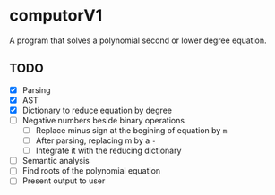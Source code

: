 # computorV1
A program that solves a polynomial second or lower degree equation.

## TODO
- [X] Parsing
- [X] AST
- [X] Dictionary to reduce equation by degree
- [ ] Negative numbers beside binary operations
  - [ ] Replace minus sign at the begining of equation by `m`
  - [ ] After parsing, replacing m by a `-`
  - [ ] Integrate it with the reducing dictionary
- [ ] Semantic analysis
- [ ] Find roots of the polynomial equation
- [ ] Present output to user
